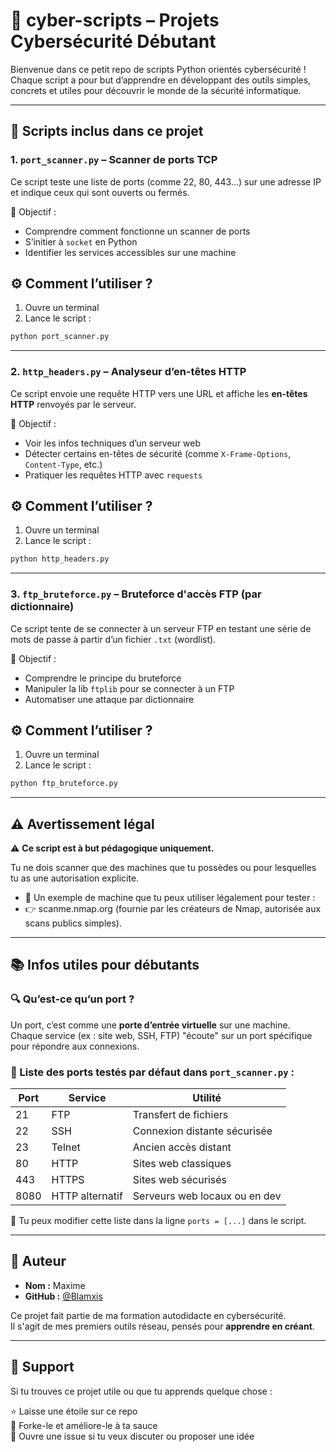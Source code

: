 # 🔐 cyber-scripts – Projets Cybersécurité Débutant

Bienvenue dans ce petit repo de scripts Python orientés cybersécurité !  
Chaque script a pour but d’apprendre en développant des outils simples, concrets et utiles pour découvrir le monde de la sécurité informatique.

---

## 🧰 Scripts inclus dans ce projet

### 1. `port_scanner.py` – Scanner de ports TCP

Ce script teste une liste de ports (comme 22, 80, 443...) sur une adresse IP et indique ceux qui sont ouverts ou fermés.

📌 Objectif :
- Comprendre comment fonctionne un scanner de ports
- S’initier à `socket` en Python
- Identifier les services accessibles sur une machine

## ⚙️ Comment l’utiliser ?

1. Ouvre un terminal
2. Lance le script :

```bash
python port_scanner.py

```
---

### 2. `http_headers.py` – Analyseur d’en-têtes HTTP

Ce script envoie une requête HTTP vers une URL et affiche les **en-têtes HTTP** renvoyés par le serveur.

📌 Objectif :
- Voir les infos techniques d’un serveur web
- Détecter certains en-têtes de sécurité (comme `X-Frame-Options`, `Content-Type`, etc.)
- Pratiquer les requêtes HTTP avec `requests`

## ⚙️ Comment l’utiliser ?

1. Ouvre un terminal
2. Lance le script :

```bash
python http_headers.py

```
---

### 3. `ftp_bruteforce.py` – Bruteforce d'accès FTP (par dictionnaire)

Ce script tente de se connecter à un serveur FTP en testant une série de mots de passe à partir d’un fichier `.txt` (wordlist).

📌 Objectif :
- Comprendre le principe du bruteforce
- Manipuler la lib `ftplib` pour se connecter à un FTP
- Automatiser une attaque par dictionnaire

## ⚙️ Comment l’utiliser ?

1. Ouvre un terminal
2. Lance le script :

```bash
python ftp_bruteforce.py

```

---
## ⚠️ Avertissement légal 

⚠️ **Ce script est à but pédagogique uniquement.**

Tu ne dois scanner que des machines que tu possèdes ou pour lesquelles tu as une autorisation explicite.

- 📌 Un exemple de machine que tu peux utiliser légalement pour tester :
- 👉 scanme.nmap.org (fournie par les créateurs de Nmap, autorisée aux scans publics simples).

---

## 📚 Infos utiles pour débutants

### 🔍 Qu’est-ce qu’un port ?

Un port, c’est comme une **porte d’entrée virtuelle** sur une machine.  
Chaque service (ex : site web, SSH, FTP) "écoute" sur un port spécifique pour répondre aux connexions.

### 🔢 Liste des ports testés par défaut dans `port_scanner.py` :

| Port | Service         | Utilité                         |
|------|------------------|----------------------------------|
| 21   | FTP              | Transfert de fichiers            |
| 22   | SSH              | Connexion distante sécurisée     |
| 23   | Telnet           | Ancien accès distant             |
| 80   | HTTP             | Sites web classiques             |
| 443  | HTTPS            | Sites web sécurisés              |
| 8080 | HTTP alternatif  | Serveurs web locaux ou en dev    |

🔧 Tu peux modifier cette liste dans la ligne `ports = [...]` dans le script.

---

## 👤 Auteur

- **Nom :** Maxime 
- **GitHub :** [@Blamxis](https://github.com/Blamxis)

Ce projet fait partie de ma formation autodidacte en cybersécurité.  
Il s'agit de mes premiers outils réseau, pensés pour **apprendre en créant**.

---

## 🌟 Support

Si tu trouves ce projet utile ou que tu apprends quelque chose :

⭐ Laisse une étoile sur ce repo  
🍴 Forke-le et améliore-le à ta sauce  
💬 Ouvre une issue si tu veux discuter ou proposer une idée



